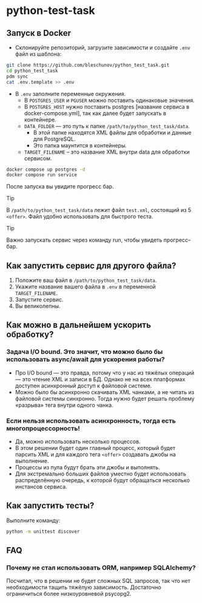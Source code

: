 # python-test-task
## Запуск в Docker
- Склонируйте репозиторий, загрузите зависимости и создайте `.env` файл из шаблона:

```bash
git clone https://github.com/bleschunov/python_test_task.git
cd python_test_task
pdm sync
cat .env.template >> .env
```

- В `.env` заполните переменные окружения.
  - В `POSTGRES_USER` и `PGUSER` можно поставить одинаковые значения.
  - В `POSTGRES_HOST` нужно поставить postgres [название сервиса в docker-compose.yml], так как далее будет запускать в контейнере.
  - `DATA_FOLDER` — это путь к папке `/path/to/python_test_task/data`.
    - В этой папке находятся XML файлы для обработки и данные для PostgreSQL.
    - Это папка маунтится в контейнеры.
  - `TARGET_FILENAME` – это название XML внутри data для обработки сервисом.

```bash
docker compose up postgres -d
docker compose run service
```

После запуска вы увидите прогресс бар.

> [!Tip]  
> В `/path/to/python_test_task/data` лежит файл `test.xml`, состоящий из 5 `<offer>`. Файл удобно использовать для быстрого теста.

> [!Tip]  
> Важно запускать сервис через команду run, чтобы увидеть прогресс–бар.


## Как запустить сервис для другого файла?
1. Положите ваш файл в `/path/to/python_test_task/data`.
2. Укажите название вашего файла в `.env` в переменной `TARGET_FILENAME`.
3. Запустите сервис.
4. Вы великолепны.


## Как можно в дальнейшем ускорить обработку?
### Задача I/O bound. Это значит, что можно было бы использовать async/await для ускорения работы?
- Про I/O bound — это правда, потому что у нас из тяжёлых операций — это чтение XML и записи в БД. Однако не на всех платформах доступен асинхронный доступ к файловой системе.
- Можно было бы асинхронно скачивать XML чанками, а не читать из файловой системы синхронно. Тогда нужно будет решать проблему «разрыва» тега внутри одного чанка.
### Если нельзя использовать асинхронность, тогда есть многопроцессорность!
- Да, можно использовать несколько процессов.
- В этом решении будет один главный процесс, который будет парсить XML и для каждого тега `<offer>` создавать джобы на выполнение.
- Процессы из пула будут брать эти джобы и выполнять.
- Для экстремально больших файлов уместно будет использовать распределённую очередь, к которой будут обращаться несколько инстансов сервиса.


## Как запустить тесты?

Выполните команду:

```bash
python -m unittest discover
```

## FAQ

### Почему не стал использовать ORM, например SQLAlchemy?
Посчитал, что в решении не будет сложных SQL запросов, так что нет необходимости тащить тяжёлую зависимость. Достаточно ограничиться более низкоуровневой psycopg2.

